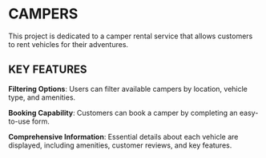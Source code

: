 # **CAMPERS**

This project is dedicated to a camper rental service that allows customers to rent vehicles for their adventures.

## **KEY FEATURES**

**Filtering Options**: Users can filter available campers by location, vehicle type, and amenities.

**Booking Capability**: Customers can book a camper by completing an easy-to-use form.

**Comprehensive Information**: Essential details about each vehicle are displayed, including amenities, customer reviews, and key features.

